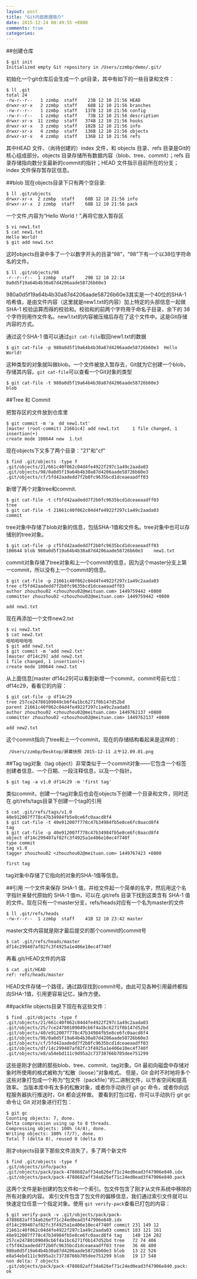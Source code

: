 ```yaml
---
layout: post
title: "Git内部原理简介"
date: 2015-12-24 00:49:55 +0800
comments: true
categories: 
---
```



##创建仓库

	$ git init
	Initialized empty Git repository in /Users/zzmbp/demo/.git/
	
初始化一个git仓库后会生成一个.git目录，其中有如下的一些目录和文件：
	
	$ ll .git                                                              	total 24
	-rw-r--r--   1 zzmbp  staff    23B 12 10 21:56 HEAD
	drwxr-xr-x   2 zzmbp  staff    68B 12 10 21:56 branches
	-rw-r--r--   1 zzmbp  staff   137B 12 10 21:56 config
	-rw-r--r--   1 zzmbp  staff    73B 12 10 21:56 description
	drwxr-xr-x  11 zzmbp  staff   374B 12 10 21:56 hooks
	drwxr-xr-x   3 zzmbp  staff   102B 12 10 21:56 info
	drwxr-xr-x   4 zzmbp  staff   136B 12 10 21:56 objects
	drwxr-xr-x   4 zzmbp  staff   136B 12 10 21:56 refs

其中HEAD 文件、（尚待创建的）index 文件，和 objects 目录、refs 目录是Git的核心组成部分。objects 目录存储所有数据内容（blob、tree、commit）；refs 目录存储指向数分支最新的commit的指针；HEAD 文件指示目前所在的分支；index 文件保存暂存区信息。

##blob
现在objects目录下只有两个空目录:

	$ ll .git/objects
	drwxr-xr-x  2 zzmbp  staff    68B 12 10 21:56 info
	drwxr-xr-x  2 zzmbp  staff    68B 12 10 21:56 pack
	
一个文件,内容为“Hello World！”,再将它放入暂存区

	$ vi new1.txt
	$ cat new1.txt                                                         
	Hello World!
	$ git add new1.txt
	
这时objects目录中多了一个以数字开头的目录“98”，“98”下有一个以38位字符命名的文件。
	
	$ ll .git/objects/98                                                   
	-r--r--r--  1 zzmbp  staff    29B 12 10 22:14 0a0d5f19a64b4b30a87d4206aade58726b60e3

980a0d5f19a64b4b30a87d4206aade58726b60e3其实是一个40位的SHA-1 哈希值，是由文件内容（这里就是new1.txt的内容）加上特定的头部信息一起做SHA-1 校验运算而得的校验和。校验和的前两个字符用于命名子目录，余下的 38 个字符则用作文件名。new1.txt的内容被压缩后存在了这个文件中。这是Git存储内容的方式。      

通过这个SHA-1 值可以通过`git cat-file`取回new1.txt的数据

	$ git cat-file -p 980a0d5f19a64b4b30a87d4206aade58726b60e3	Hello World!
这种类型的对象就叫做blob。一个文件被放入暂存去，Git就为它创建一个blob，存储其内容。`git cat-file`可以查看一个Git对象的类型

	$ git cat-file -t 980a0d5f19a64b4b30a87d4206aade58726b60e3
	blob

##Tree 和 Commit

把暂存区的文件放到仓库里

	$ git commit -m 'a	dd new1.txt'
	[master (root-commit) 21661c4] add new1.txt 	1 file changed, 1 insertion(+)
	create mode 100644 new	1.txt
 	
现在objects下又多了两个目录："21"和"cf"

	$ find .git/objects -type f
	.git/objects/21/661c40f062c04d4fe4922f297c1a49c2aada03
	.git/objects/98/0a0d5f19a64b4b30a87d4206aade58726b60e3
	.git/objects/cf/5fd42aadedd7f2b0fc9635bcd1dceaeaadff03
	
新增了两个对象tree和commit.
	
	$ git cat-file -t cf5fd42aadedd7f2b0fc9635bcd1dceaeaadff03 
	tree
	$ git cat-file -t 21661c40f062c04d4fe4922f297c1a49c2aada03
	commit
tree对象中存储了blob对象的信息，包括SHA-1值和文件名。tree对象中也可以存储别的tree对象。

	$ git cat-file -p cf5fd42aadedd7f2b0fc9635bcd1dceaeaadff03
	100644 blob 980a0d5f19a64b4b30a87d4206aade58726b60e3	new1.txt
commit对象存储了tree对象和上一个commit的信息，因为这个master分支上第一commit，所以没有上一个commit的信息。

	$ git cat-file -p 21661c40f062c04d4fe4922f297c1a49c2aada03
	tree cf5fd42aadedd7f2b0fc9635bcd1dceaeaadff03
	author zhouzhou02 <zhouzhou02@meituan.com> 1449759442 +0800
	committer zhouzhou02 <zhouzhou02@meituan.com> 1449759442 +0800

	add new1.txt
	
现在再添加一个文件new2.txt
	
	$ vi new2.txt
	$ cat new2.txt
	哈哈哈哈哈哈
	$ git add new2.txt
	$ git commit -m 'add new2.txt'
	[master df14c29] add new2.txt
	1 file changed, 1 insertion(+)
	create mode 100644 new2.txt

从上面信息[master df14c29]可以看到新增一个commit，commit号前七位：df14c29，看看它的内容：

	$ git cat-file -p df14c29
	tree 257ce24780109049cb6f4a1bc6271f0b147d52bd
	parent 21661c40f062c04d4fe4922f297c1a49c2aada03
	author zhouzhou02 <zhouzhou02@meituan.com> 1449762137 +0800
	committer zhouzhou02 <zhouzhou02@meituan.com> 1449762137 +0800
	
	add new2.txt

这个commit指向了tree和上一个commit，现在的存储结构看起来是这样的：

	 /Users/zzmbp/Desktop/屏幕快照 2015-12-11 上午12.09.01.png

##Tag
tag对象（tag object）非常类似于一个commit对象——它包含一个标签创建者信息、一个日期、一段注释信息，以及一个指针。
	
	$ git tag -a v1.0 df14c29 -m 'first tag'
类似commit，创建一个tag对象后也会在objects下创建一个目录和文件，同时还在.git/refs/tags目录下创建一个tag的引用

	$ cat .git/refs/tags/v1.0
	40e912007f778c47b34984fb5e8ce6fc0aacd8f4
	$ git cat-file -t 40e912007f778c47b34984fb5e8ce6fc0aacd8f4
	tag
	$ git cat-file -p 40e912007f778c47b34984fb5e8ce6fc0aacd8f4
	object df14c299407af82fc3f4925a1e406e10ec4f740f
	type commit
	tag v1.0
	tagger zhouzhou02 <zhouzhou02@meituan.com> 1449767423 +0800
	
	first tag

tag对象中存储了它指向的对象的SHA-1值等信息。

##引用
一个文件来保存 SHA-1 值，并给文件起一个简单的名字，然后用这个名字指针来替代原始的 SHA-1 值m，可以在.git/refs 目录下找到这类含有 SHA-1 值的文件。现在只有一个master分支，refs/heads对应有一个名为master的文件

	$ ll .git/refs/heads
	-rw-r--r--  1 zzmbp  staff    41B 12 10 23:42 master
	
master文件内容就是刚才最后提交的那个commit的commit号
	
	$ cat .git/refs/heads/master
	df14c299407af82fc3f4925a1e406e10ec4f740f
	
再看.git/HEAD文件的内容
	
	$ cat .git/HEAD
	ref: refs/heads/master

HEAD文件存储一个路径，通过路径找到commit号。由此可见各种引用最终都指向SHA-1值，引用更容易记忆，操作方便。

##packfile
objects目录下现在有这些文件：

	$ find .git/objects -type f                                            
	.git/objects/21/661c40f062c04d4fe4922f297c1a49c2aada03
	.git/objects/25/7ce24780109049cb6f4a1bc6271f0b147d52bd
	.git/objects/40/e912007f778c47b34984fb5e8ce6fc0aacd8f4
	.git/objects/98/0a0d5f19a64b4b30a87d4206aade58726b60e3
	.git/objects/cf/5fd42aadedd7f2b0fc9635bcd1dceaeaadff03
	.git/objects/df/14c299407af82fc3f4925a1e406e10ec4f740f
	.git/objects/e8/a54ebd111c9d95a2c73738766b705dee751299

这些是刚才创建的那些blob、tree、commit、tag对象。Git 最初向磁盘中存储对象时所使用的格式被称为“松散（loose）”对象格式。 但是，Git 会时不时地将多个这些对象打包成一个称为“包文件（packfile）”的二进制文件，以节省空间和提高效率。 当版本库中有太多的松散对象，或者你手动执行 git gc 命令，或者你向远程服务器执行推送时，Git 都会这样做。 要看到打包过程，你可以手动执行 git gc 命令让 Git 对对象进行打包：

	$ git gc                                                               
	Counting objects: 7, done.
	Delta compression using up to 8 threads.
	Compressing objects: 100% (4/4), done.
	Writing objects: 100% (7/7), done.
	Total 7 (delta 0), reused 0 (delta 0)

刚才objects目录下那些文件消失了，多了两个新文件

	$ find .git/objects -type f
	.git/objects/info/packs
	.git/objects/pack/pack-4788682aff34a626ef71c24ed0ead3f47906e840.idx
	.git/objects/pack/pack-4788682aff34a626ef71c24ed0ead3f47906e840.pack
这两个文件是新创建的包文件和一个索引。包文件包含了刚才从文件系统中移除的所有对象的内容。 索引文件包含了包文件的偏移信息，我们通过索引文件就可以快速定位任意一个指定对象。使用 `git verify-pack`查看已打包的内容：
	
	$ git verify-pack -v .git/objects/pack/pack-4788682aff34a626ef71c24ed0ead3f47906e840.idx
	df14c299407af82fc3f4925a1e406e10ec4f740f commit 231 149 12
	21661c40f062c04d4fe4922f297c1a49c2aada03 commit 183 121 161
	40e912007f778c47b34984fb5e8ce6fc0aacd8f4 tag    140 124 282
	257ce24780109049cb6f4a1bc6271f0b147d52bd tree   72 74 406
	cf5fd42aadedd7f2b0fc9635bcd1dceaeaadff03 tree   36 46 480
	980a0d5f19a64b4b30a87d4206aade58726b60e3 blob   13 22 526
	e8a54ebd111c9d95a2c73738766b705dee751299 blob   19 17 548
	non delta: 7 objects
	.git/objects/pack/pack-4788682aff34a626ef71c24ed0ead3f47906e840.pack: ok

 
  
